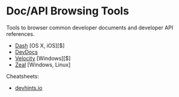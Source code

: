 # Doc/API Browsing Tools

Tools to browser common developer documents and developer API references.

* [Dash](https://kapeli.com/dash) [OS X, iOS][$]
* [DevDocs](http://devdocs.io/)
* [Velocity](https://velocity.silverlakesoftware.com/) [Windows][$]
* [Zeal](https://zealdocs.org/) [Windows, Linux]

Cheatsheets:

* [devhints.io](https://devhints.io)










































 






